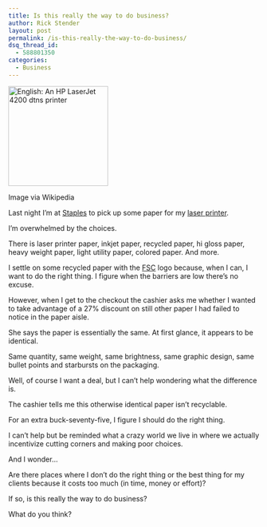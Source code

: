 ```yaml
---
title: Is this really the way to do business?
author: Rick Stender
layout: post
permalink: /is-this-really-the-way-to-do-business/
dsq_thread_id:
  - 588801350
categories:
  - Business
---
```

<div style="width: 210px" class="wp-caption alignleft">
  <a href="http://commons.wikipedia.org/wiki/File:Hp_laserjet_4200dtns.jpg" target="_blank"><img class="zemanta-img-inserted zemanta-img-configured" title="English: An HP LaserJet 4200 dtns printer" src="http://upload.wikimedia.org/wikipedia/commons/thumb/b/b8/Hp_laserjet_4200dtns.jpg/300px-Hp_laserjet_4200dtns.jpg" alt="English: An HP LaserJet 4200 dtns printer" width="200" /></a><p class="wp-caption-text">
    Image via Wikipedia
  </p>
</div>

Last night I&#8217;m at <a class="zem_slink" title="Staples Inc." href="http://www.staples.com/" rel="homepage" target="_blank">Staples</a> to pick up some paper for my <a class="zem_slink" title="Laser printer" href="http://en.wikipedia.org/wiki/Laser_printer" rel="wikipedia" target="_blank">laser printer</a>.

I&#8217;m overwhelmed by the choices.

There is laser printer paper, inkjet paper, recycled paper, hi gloss paper, heavy weight paper, light utility paper, colored paper. And more.

I settle on some recycled paper with the <a class="zem_slink" title="Forest Stewardship Council" href="http://www.fsc.org/" rel="homepage" target="_blank">FSC</a> logo because, when I can, I want to do the right thing. I figure when the barriers are low there&#8217;s no excuse.

However, when I get to the checkout the cashier asks me whether I wanted to take advantage of a 27% discount on still other paper I had failed to notice in the paper aisle.

She says the paper is essentially the same. At first glance, it appears to be identical.

Same quantity, same weight, same brightness, same graphic design, same bullet points and starbursts on the packaging.

Well, of course I want a deal, but I can&#8217;t help wondering what the difference is.

The cashier tells me this otherwise identical paper isn&#8217;t recyclable.

For an extra buck-seventy-five, I figure I should do the right thing.

I can&#8217;t help but be reminded what a crazy world we live in where we actually incentivize cutting corners and making poor choices.

And I wonder&#8230;

Are there places where I don&#8217;t do the right thing or the best thing for my clients because it costs too much (in time, money or effort)?

If so, is this really the way to do business?

What do you think?

<div class="zemanta-pixie" style="margin-top: 10px; height: 15px;">
  <img class="zemanta-pixie-img" style="border: none; float: right;" src="http://img.zemanta.com/pixy.gif?x-id=a869ecfc-891d-4a39-a355-5c70414bfd85" alt="" />
</div>